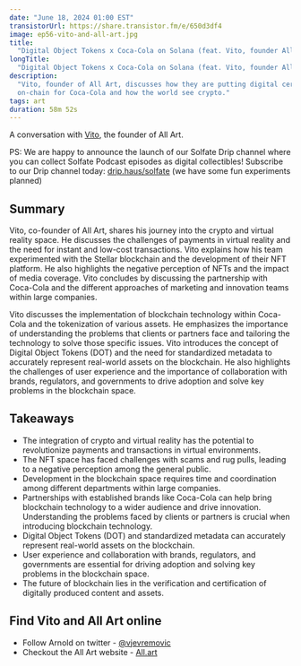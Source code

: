 ```yaml
---
date: "June 18, 2024 01:00 EST"
transistorUrl: https://share.transistor.fm/e/650d3df4
image: ep56-vito-and-all-art.jpg
title:
  "Digital Object Tokens x Coca-Cola on Solana (feat. Vito, founder All Art)"
longTitle:
  "Digital Object Tokens x Coca-Cola on Solana (feat. Vito, founder All Art)"
description:
  "Vito, founder of All Art, discusses how they are putting digital certificates
  on-chain for Coca-Cola and how the world see crypto."
tags: art
duration: 58m 52s
---
```


A conversation with [Vito](https://x.com/vjevremovic), the founder of All Art.

PS: We are happy to announce the launch of our Solfate Drip channel where you
can collect Solfate Podcast episodes as digital collectibles! Subscribe to our
Drip channel today: [drip.haus/solfate](https://drip.haus/solfate) (we have some
fun experiments planned)

## Summary

Vito, co-founder of All Art, shares his journey into the crypto and virtual
reality space. He discusses the challenges of payments in virtual reality and
the need for instant and low-cost transactions. Vito explains how his team
experimented with the Stellar blockchain and the development of their NFT
platform. He also highlights the negative perception of NFTs and the impact of
media coverage. Vito concludes by discussing the partnership with Coca-Cola and
the different approaches of marketing and innovation teams within large
companies.

Vito discusses the implementation of blockchain technology within Coca-Cola and
the tokenization of various assets. He emphasizes the importance of
understanding the problems that clients or partners face and tailoring the
technology to solve those specific issues. Vito introduces the concept of
Digital Object Tokens (DOT) and the need for standardized metadata to accurately
represent real-world assets on the blockchain. He also highlights the challenges
of user experience and the importance of collaboration with brands, regulators,
and governments to drive adoption and solve key problems in the blockchain
space.

## Takeaways

- The integration of crypto and virtual reality has the potential to
  revolutionize payments and transactions in virtual environments.
- The NFT space has faced challenges with scams and rug pulls, leading to a
  negative perception among the general public.
- Development in the blockchain space requires time and coordination among
  different departments within large companies.
- Partnerships with established brands like Coca-Cola can help bring blockchain
  technology to a wider audience and drive innovation. Understanding the
  problems faced by clients or partners is crucial when introducing blockchain
  technology.
- Digital Object Tokens (DOT) and standardized metadata can accurately represent
  real-world assets on the blockchain.
- User experience and collaboration with brands, regulators, and governments are
  essential for driving adoption and solving key problems in the blockchain
  space.
- The future of blockchain lies in the verification and certification of
  digitally produced content and assets.

## Find Vito and All Art online

- Follow Arnold on twitter - [@vjevremovic](https://twitter.com/vjevremovic)
- Checkout the All Art website - [All.art](https://all.art/)
